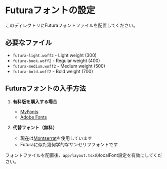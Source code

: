 # Futuraフォントの設定

このディレクトリにFuturaフォントファイルを配置してください。

## 必要なファイル

- `futura-light.woff2` - Light weight (300)
- `futura-book.woff2` - Regular weight (400)
- `futura-medium.woff2` - Medium weight (500)
- `futura-bold.woff2` - Bold weight (700)

## Futuraフォントの入手方法

1. **有料版を購入する場合**
   - [MyFonts](https://www.myfonts.com/fonts/bitstream/futura/)
   - [Adobe Fonts](https://fonts.adobe.com/fonts/futura-pt)

2. **代替フォント（無料）**
   - 現在は[Montserrat](https://fonts.google.com/specimen/Montserrat)を使用しています
   - Futuraに似た幾何学的なサンセリフフォントです

フォントファイルを配置後、`app/layout.tsx`のlocalFont設定を有効にしてください。